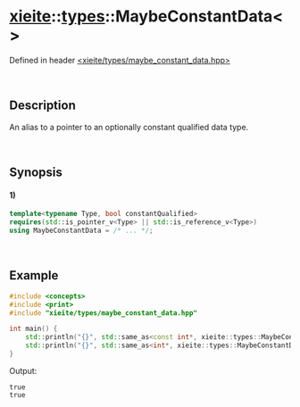# [xieite](../../xieite.md)\:\:[types](../../types.md)\:\:MaybeConstantData\<\>
Defined in header [<xieite/types/maybe_constant_data.hpp>](../../../include/xieite/types/maybe_constant_data.hpp)

&nbsp;

## Description
An alias to a pointer to an optionally constant qualified data type.

&nbsp;

## Synopsis
#### 1)
```cpp
template<typename Type, bool constantQualified>
requires(std::is_pointer_v<Type> || std::is_reference_v<Type>)
using MaybeConstantData = /* ... */;
```

&nbsp;

## Example
```cpp
#include <concepts>
#include <print>
#include "xieite/types/maybe_constant_data.hpp"

int main() {
    std::println("{}", std::same_as<const int*, xieite::types::MaybeConstantData<int*, true>>);
    std::println("{}", std::same_as<int*, xieite::types::MaybeConstantData<const int*, false>>);
}
```
Output:
```
true
true
```
